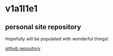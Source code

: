 # v1a1l1e1
## personal site repository

Hopefully will be populated with wonderful things!

[github repository](https://github.com/v1a1l1e1/v1a1l1e1.github.io)
